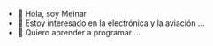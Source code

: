 - 👋 Hola, soy Meinar
- 👀 Estoy interesado en la electrónica y la aviación ...
- 🌱 Quiero aprender a programar ...
<!---
Meinar00/Meinar00 is a ✨ special ✨ repository because its `README.md` (this file) appears on your GitHub profile.
You can click the Preview link to take a look at your changes.
--->

